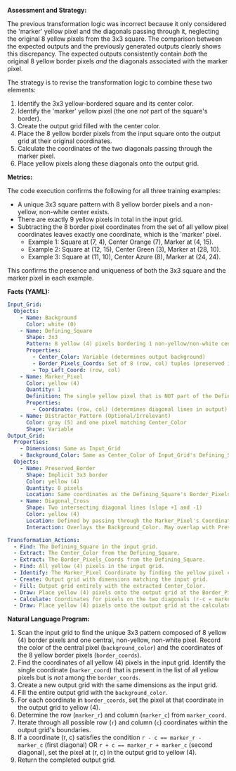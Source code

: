 **Assessment and Strategy:**

The previous transformation logic was incorrect because it only considered the 'marker' yellow pixel and the diagonals passing through it, neglecting the original 8 yellow pixels from the 3x3 square. The comparison between the expected outputs and the previously generated outputs clearly shows this discrepancy. The expected outputs consistently contain *both* the original 8 yellow border pixels *and* the diagonals associated with the marker pixel.

The strategy is to revise the transformation logic to combine these two elements:
1.  Identify the 3x3 yellow-bordered square and its center color.
2.  Identify the 'marker' yellow pixel (the one *not* part of the square's border).
3.  Create the output grid filled with the center color.
4.  Place the 8 yellow border pixels from the input square onto the output grid at their original coordinates.
5.  Calculate the coordinates of the two diagonals passing through the marker pixel.
6.  Place yellow pixels along these diagonals onto the output grid.

**Metrics:**

The code execution confirms the following for all three training examples:
*   A unique 3x3 square pattern with 8 yellow border pixels and a non-yellow, non-white center exists.
*   There are exactly 9 yellow pixels in total in the input grid.
*   Subtracting the 8 border pixel coordinates from the set of all yellow pixel coordinates leaves exactly one coordinate, which is the 'marker' pixel.
    *   Example 1: Square at (7, 4), Center Orange (7), Marker at (4, 15).
    *   Example 2: Square at (12, 15), Center Green (3), Marker at (28, 10).
    *   Example 3: Square at (11, 10), Center Azure (8), Marker at (24, 24).

This confirms the presence and uniqueness of both the 3x3 square and the marker pixel in each example.

**Facts (YAML):**


```yaml
Input_Grid:
  Objects:
    - Name: Background
      Color: white (0)
    - Name: Defining_Square
      Shape: 3x3
      Pattern: 8 yellow (4) pixels bordering 1 non-yellow/non-white center pixel
      Properties:
        - Center_Color: Variable (determines output background)
        - Border_Pixels_Coords: Set of 8 (row, col) tuples (preserved in output)
        - Top_Left_Coord: (row, col)
    - Name: Marker_Pixel
      Color: yellow (4)
      Quantity: 1
      Definition: The single yellow pixel that is NOT part of the Defining_Square's border.
      Properties:
        - Coordinate: (row, col) (determines diagonal lines in output)
    - Name: Distractor_Pattern (Optional/Irrelevant)
      Color: gray (5) and one pixel matching Center_Color
      Shape: Variable
Output_Grid:
  Properties:
    - Dimensions: Same as Input_Grid
    - Background_Color: Same as Center_Color of Input_Grid's Defining_Square
  Objects:
    - Name: Preserved_Border
      Shape: Implicit 3x3 border
      Color: yellow (4)
      Quantity: 8 pixels
      Location: Same coordinates as the Defining_Square's Border_Pixels_Coords from input.
    - Name: Diagonal_Cross
      Shape: Two intersecting diagonal lines (slope +1 and -1)
      Color: yellow (4)
      Location: Defined by passing through the Marker_Pixel's Coordinate from input.
      Interaction: Overlays the Background_Color. May overlap with Preserved_Border pixels.

Transformation_Actions:
  - Find: The Defining_Square in the input grid.
  - Extract: The Center_Color from the Defining_Square.
  - Extract: The Border_Pixels_Coords from the Defining_Square.
  - Find: All yellow (4) pixels in the input grid.
  - Identify: The Marker_Pixel Coordinate by finding the yellow pixel coordinate not in Border_Pixels_Coords.
  - Create: Output grid with dimensions matching the input grid.
  - Fill: Output grid entirely with the extracted Center_Color.
  - Draw: Place yellow (4) pixels onto the output grid at the Border_Pixels_Coords.
  - Calculate: Coordinates for pixels on the two diagonals (r-c = marker_r-marker_c and r+c = marker_r+marker_c) within grid bounds.
  - Draw: Place yellow (4) pixels onto the output grid at the calculated diagonal coordinates.
```


**Natural Language Program:**

1.  Scan the input grid to find the unique 3x3 pattern composed of 8 yellow (4) border pixels and one central, non-yellow, non-white pixel. Record the color of the central pixel (`background_color`) and the coordinates of the 8 yellow border pixels (`border_coords`).
2.  Find the coordinates of all yellow (4) pixels in the input grid. Identify the single coordinate (`marker_coord`) that is present in the list of all yellow pixels but is *not* among the `border_coords`.
3.  Create a new output grid with the same dimensions as the input grid.
4.  Fill the entire output grid with the `background_color`.
5.  For each coordinate in `border_coords`, set the pixel at that coordinate in the output grid to yellow (4).
6.  Determine the row (`marker_r`) and column (`marker_c`) from `marker_coord`.
7.  Iterate through all possible row (`r`) and column (`c`) coordinates within the output grid's boundaries.
8.  If a coordinate (r, c) satisfies the condition `r - c == marker_r - marker_c` (first diagonal) OR `r + c == marker_r + marker_c` (second diagonal), set the pixel at (r, c) in the output grid to yellow (4).
9.  Return the completed output grid.